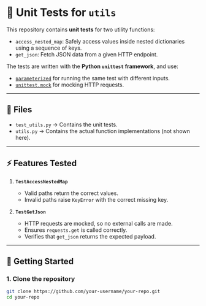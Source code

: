 # 🧪 Unit Tests for `utils`

This repository contains **unit tests** for two utility functions:

- `access_nested_map`: Safely access values inside nested dictionaries using a sequence of keys.
- `get_json`: Fetch JSON data from a given HTTP endpoint.

The tests are written with the **Python `unittest` framework**, and use:

- [`parameterized`](https://github.com/wolever/parameterized) for running the same test with different inputs.
- [`unittest.mock`](https://docs.python.org/3/library/unittest.mock.html) for mocking HTTP requests.

---

## 📂 Files

- `test_utils.py` → Contains the unit tests.
- `utils.py` → Contains the actual function implementations (not shown here).

---

## ⚡ Features Tested

1. **`TestAccessNestedMap`**

   - Valid paths return the correct values.
   - Invalid paths raise `KeyError` with the correct missing key.

2. **`TestGetJson`**
   - HTTP requests are mocked, so no external calls are made.
   - Ensures `requests.get` is called correctly.
   - Verifies that `get_json` returns the expected payload.

---

## 🚀 Getting Started

### 1. Clone the repository

```bash
git clone https://github.com/your-username/your-repo.git
cd your-repo
```
